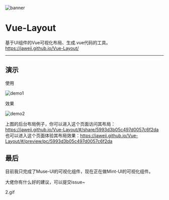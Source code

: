 
![banner][1]

Vue-Layout
==

基于UI组件的Vue可视化布局、生成.vue代码的工具。https://jaweii.github.io/Vue-Layout/  

----------

演示
--

使用

![demo1][2]

效果


![demo2][3]

上图的后台布局例子，你可以进入这个页面访问其布局：https://jaweii.github.io/Vue-Layout/#/share/5993d3b05c497d0057c6f2da  
也可以进入这个页面体验其布局效果：https://jaweii.github.io/Vue-Layout/#/preview/pc/5993d3b05c497d0057c6f2da

最后
--
目前我只完成了Muse-UI的可视化组件，现在正在做Mint-UI的可视化组件。

大佬你有什么好的建议，可以提交issue~

  [1]: https://raw.githubusercontent.com/jaweii/Vue-Layout/master/static/banner.JPG
  [2]: https://raw.githubusercontent.com/jaweii/Vue-Layout/master/static/demo1.gif
  [3]: https://raw.githubusercontent.com/jaweii/Vue-Layout/master/static/demo2.gif
  
  2.gif
  
  